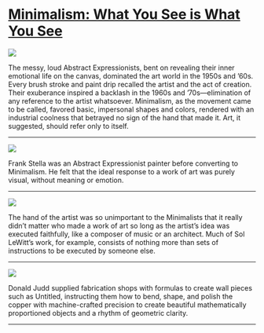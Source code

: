 # [Minimalism: What You See is What You See](http://artstories.artsmia.org/#/stories/1093)

![](http://cdn.dx.artsmia.org/thumbs/tn_null.jpg)

The messy, loud Abstract Expressionists, bent on revealing their inner emotional life on the canvas, dominated the art world in the 1950s and ’60s. Every brush stroke and paint drip recalled the artist and the act of creation. Their exuberance inspired a backlash in the 1960s and ’70s—elimination of any reference to the artist whatsoever. Minimalism, as the movement came to be called, favored basic, impersonal shapes and colors, rendered with an industrial coolness that betrayed no sign of the hand that made it. Art, it suggested, should refer only to itself.

---

![](http://cdn.dx.artsmia.org/thumbs/tn_mia_1005154.jpg)

Frank Stella was an Abstract Expressionist painter before converting to Minimalism. He felt that the ideal response to a work of art was purely visual, without meaning or emotion.

---

![](http://cdn.dx.artsmia.org/thumbs/tn_null.jpg)

The hand of the artist was so unimportant to the Minimalists that it really didn’t matter who made a work of art so long as the artist’s idea was executed faithfully, like a composer of music or an architect. Much of Sol LeWitt’s work, for example, consists of nothing more than sets of instructions to be executed by someone else.

---

![](http://cdn.dx.artsmia.org/thumbs/tn_null.jpg)

Donald Judd supplied fabrication shops with formulas to create wall pieces such as Untitled, instructing them how to bend, shape, and polish the copper with machine-crafted precision to create beautiful mathematically proportioned objects and a rhythm of geometric clarity.

---
